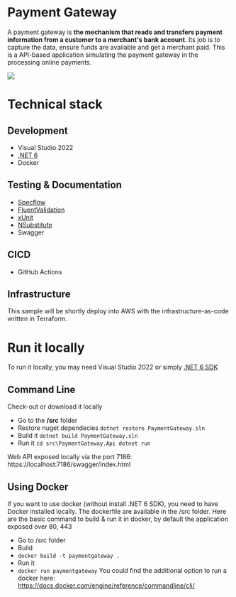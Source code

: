 # Payment Gateway
A payment gateway is **the mechanism that reads and transfers payment information from a customer to a merchant's bank account**. Its job is to capture the data, ensure funds are available and get a merchant paid.
This is a API-based application simulating the payment gateway in the processing online payments.

![](https://miro.medium.com/max/1400/1*TAE0v4BfisrT-2l067kPGA.png)


# Technical stack

## Development
 - Visual Studio 2022
 - [.NET 6](https://dotnet.microsoft.com/en-us/download/dotnet/6.0)
 - Docker
## Testing & Documentation
- [Specflow](https://specflow.org/benefits/net-6/)
- [FluentValidation](https://fluentvalidation.net/)
- [xUnit](https://xunit.net/)
- [NSubstitute](https://nsubstitute.github.io/)
- Swagger
## CICD
- GitHub Actions
## Infrastructure
This sample will be shortly deploy into AWS with the infrastructure-as-code written in Terraform.


# Run it locally
To run it locally, you may need Visual Studio 2022 or simply [.NET 6 SDK](https://dotnet.microsoft.com/en-us/download/dotnet/6.0) 

## Command Line

 Check-out or download it locally
- Go to the **/src** folder
- Restore nuget dependecies
 `dotnet restore PaymentGateway.sln`
 - Build it
 `dotnet build PaymentGateway.sln`
 - Run it
 `cd src\PaymentGateway.Api
 dotnet run`

Web API exposed  locally via the port 7186: https://localhost:7186/swagger/index.html

## Using Docker
If you want to use docker (without install .NET 6 SDK), you need to have Docker installed locally. The dockerfile are available in the /src folder. Here are the basic command to build & run it in docker, by default the application exposed over 80, 443

- Go to /src folder
- Build
- `docker build -t paymentgateway .`
- Run it
- `docker run paymentgateway`
You could find the additional option to run a docker here: https://docs.docker.com/engine/reference/commandline/cli/




